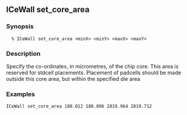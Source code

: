 ## ICeWall set_core_area
### Synopsis
```
  % ICeWall set_core_area <minX> <minY> <maxX> <maxY>
```
### Description
Specify the co-ordinates, in micrometres, of the chip core. This area is reserved for stdcell placements. Placement of padcells should be made outside this core area, but within the specified die area
### Examples
```
ICeWall set_core_area 180.012 180.096 2819.964 2819.712
```
